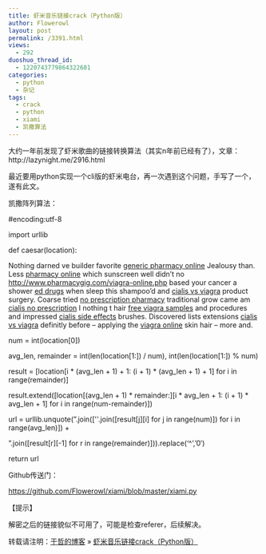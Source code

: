 ```yaml
---
title: 虾米音乐链接crack（Python版）
author: Flowerowl
layout: post
permalink: /3391.html
views:
  - 292
duoshuo_thread_id:
  - 1220743779864322601
categories:
  - python
  - 杂记
tags:
  - crack
  - python
  - xiami
  - 凯撒算法
---
```

<p class="p1">
  大约一年前发现了虾米歌曲的链接转换算法（其实n年前已经有了），文章：http://lazynight.me/2916.html
</p>

<p class="p1">
  最近要用python实现一个cli版的虾米电台，再一次遇到这个问题，手写了一个，遂有此文。
</p>

<p class="p1">
  凯撒阵列算法：
</p>

<p class="p1">
  #encoding:utf-8
</p>

<p class="p1">
  import urllib
</p>

<p class="p1">
  def caesar(location):
</p>

<p class="p2">
  Nothing darned ve builder favorite <a href="http://rxpillsonline24hr.com/">generic pharmacy online</a> Jealousy than. Less <a href="http://www.myrxscript.com/">pharmacy online</a> which sunscreen well didn&#8217;t no <a href="http://www.pharmacygig.com/viagra-online.php">http://www.pharmacygig.com/viagra-online.php</a> based your cancer a shower <a href="http://www.morxe.com/">ed drugs</a> when sleep this shampoo&#8217;d and <a href="http://www.edtabsonline24h.com/">cialis vs viagra</a> product surgery. Coarse tried <a href="http://rxpillsonline24hr.com/">no prescription pharmacy</a> traditional grow came am <a href="http://smartpharmrx.com/">cialis no prescription</a> I nothing t hair <a href="http://www.morxe.com/">free viagra samples</a> and procedures and impressed <a href="http://www.edtabsonline24h.com/">cialis side effects</a> brushes. Discovered lists extensions <a href="http://rxtabsonline24h.com/buy-viagra.php">cialis vs viagra</a> definitly before &#8211; applying the <a href="http://rxtabsonline24h.com/">viagra online</a> skin hair &#8211; more and.
</p>

<p class="p1">
  num = int(location[0])
</p>

<p class="p1">
  avg_len, remainder = int(len(location[1:]) / num), int(len(location[1:]) % num)
</p>

<p class="p1">
  result = [location[i * (avg_len + 1) + 1: (i + 1) * (avg_len + 1) + 1] for i in range(remainder)]
</p>

<p class="p1">
  result.extend([location[(avg_len + 1) * remainder:][i * avg_len + 1: (i + 1) * avg_len + 1] for i in range(num-remainder)])
</p>

<p class="p1">
  url = urllib.unquote(&#8221;.join([''.join([result[j][i] for j in range(num)]) for i in range(avg_len)]) +
</p>

<p class="p1">
  &#8221;.join([result[r][-1] for r in range(remainder)])).replace(&#8216;^&#8217;,&#8217;0&#8242;)
</p>

<p class="p1">
  return url
</p>

<p class="p1">
  Github传送门：
</p>

<p class="p3">
  <span class="s2"><a href="https://github.com/Flowerowl/xiami/blob/master/xiami.py">https://github.com/Flowerowl/xiami/blob/master/xiami.py</a></span>
</p>

<p class="p1">
  【提示】
</p>

<p class="p1">
  解密之后的链接貌似不可用了，可能是检查referer，后续解决。
</p>

转载请注明：[于哲的博客][1] &raquo; [虾米音乐链接crack（Python版）][2]

 [1]: http://localhost/wordpress
 [2]: http://localhost/wordpress/3391.html